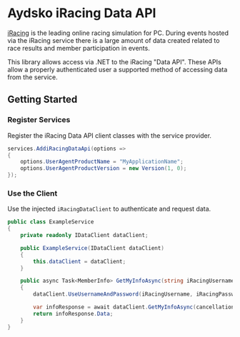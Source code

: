 # Aydsko iRacing Data API

[iRacing](https://www.iracing.com) is the leading online racing simulation for PC. During events hosted via the iRacing service there is a large amount of data created related to race results and member participation in events.

This library allows access via .NET to the iRacing "Data API". These APIs allow a properly authenticated user a supported method of accessing data from the service.

## Getting Started

### Register Services

Register the iRacing Data API client classes with the service provider.

```csharp
services.AddiRacingDataApi(options =>
{
    options.UserAgentProductName = "MyApplicationName";
    options.UserAgentProductVersion = new Version(1, 0);
});
```

### Use the Client

Use the injected `iRacingDataClient` to authenticate and request data.

```csharp
public class ExampleService
{
    private readonly IDataClient dataClient;

    public ExampleService(IDataClient dataClient)
    {
        this.dataClient = dataClient;
    }

    public async Task<MemberInfo> GetMyInfoAsync(string iRacingUsername, string iRacingPassword CancellationToken cancellationToken = default)
    {
        dataClient.UseUsernameAndPassword(iRacingUsername, iRacingPassword);

        var infoResponse = await dataClient.GetMyInfoAsync(cancellationToken);
        return infoResponse.Data;
    }
}
```
